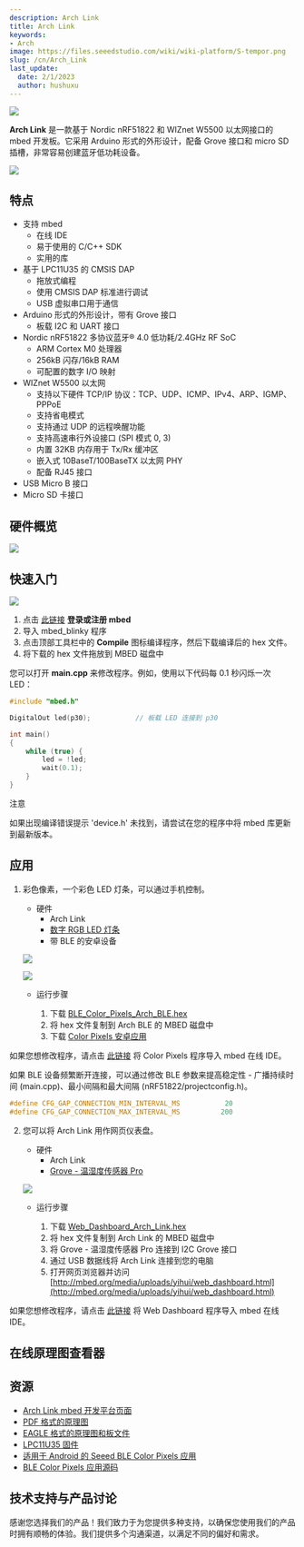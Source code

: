 ```yaml
---
description: Arch Link
title: Arch Link
keywords:
- Arch
image: https://files.seeedstudio.com/wiki/wiki-platform/S-tempor.png
slug: /cn/Arch_Link
last_update:
  date: 2/1/2023
  author: hushuxu
---
```


![](https://files.seeedstudio.com/wiki/Arch_Link/img/1020800061.jpg)

**Arch Link** 是一款基于 Nordic nRF51822 和 WIZnet W5500 以太网接口的 mbed 开发板。它采用 Arduino 形式的外形设计，配备 Grove 接口和 micro SD 插槽，非常容易创建蓝牙低功耗设备。

[![](https://files.seeedstudio.com/wiki/common/Get_One_Now_Banner.png)](https://www.seeedstudio.com/Arch-Link-p-2511.html)

特点
--------

- 支持 mbed
  - 在线 IDE
  - 易于使用的 C/C++ SDK
  - 实用的库
- 基于 LPC11U35 的 CMSIS DAP
  - 拖放式编程
  - 使用 CMSIS DAP 标准进行调试
  - USB 虚拟串口用于通信
- Arduino 形式的外形设计，带有 Grove 接口
  - 板载 I2C 和 UART 接口
- Nordic nRF51822 多协议蓝牙® 4.0 低功耗/2.4GHz RF SoC
  - ARM Cortex M0 处理器
  - 256kB 闪存/16kB RAM
  - 可配置的数字 I/O 映射
- WIZnet W5500 以太网
  - 支持以下硬件 TCP/IP 协议：TCP、UDP、ICMP、IPv4、ARP、IGMP、PPPoE
  - 支持省电模式
  - 支持通过 UDP 的远程唤醒功能
  - 支持高速串行外设接口 (SPI 模式 0, 3)
  - 内置 32KB 内存用于 Tx/Rx 缓冲区
  - 嵌入式 10BaseT/100BaseTX 以太网 PHY
  - 配备 RJ45 接口
- USB Micro B 接口
- Micro SD 卡接口

硬件概览
------

![](https://files.seeedstudio.com/wiki/Arch_Link/img/Arch_link_pinout.png)

快速入门
-----------

![](https://files.seeedstudio.com/wiki/Arch_Link/img/Get_started_with_mbed.png)

1. 点击 [此链接](https://developer.mbed.org/compiler/#import:/teams/mbed/code/mbed_blinky/;platform:Seeed-Arch-BLE) **登录或注册 mbed**
2. 导入 mbed_blinky 程序
3. 点击顶部工具栏中的 **Compile** 图标编译程序，然后下载编译后的 hex 文件。
4. 将下载的 hex 文件拖放到 MBED 磁盘中

您可以打开 **main.cpp** 来修改程序。例如，使用以下代码每 0.1 秒闪烁一次 LED：

```cpp
#include "mbed.h"

DigitalOut led(p30);           // 板载 LED 连接到 p30

int main()
{
    while (true) {
        led = !led;
        wait(0.1);
    }
}
```

<div class="admonition note">
<p class="admonition-title">注意</p>
<p>如果出现编译错误提示 'device.h' 未找到，请尝试在您的程序中将 mbed 库更新到最新版本。</p>
</div>

应用
------------

1. 彩色像素，一个彩色 LED 灯条，可以通过手机控制。

    - 硬件
        - Arch Link
        - [数字 RGB LED 灯条](https://www.seeedstudio.com/depot/Digital-RGB-LED-FlexiStrip-30-LED-1-Meter-p-1665.html)
        - 带 BLE 的安卓设备

    ![](https://files.seeedstudio.com/wiki/Arch_Link/img/Ble_color_pixels_bb.png)

    ![](https://files.seeedstudio.com/wiki/Arch_Link/img/Color_pixels_app.png)

    - 运行步骤

        1. 下载 [BLE_Color_Pixels_Arch_BLE.hex](http://tangram.qiniudn.com/BLE_Color_Pixels_ARCH_BLE.hex)
        2. 将 hex 文件复制到 Arch BLE 的 MBED 磁盘中
        3. 下载 [Color Pixels 安卓应用](http://tangram.qiniudn.com/seeed_ble_color_pixels.apk)

如果您想修改程序，请点击 [此链接](https://mbed.org/compiler/#import:/teams/Seeed/code/BLE_Color_Pixels/;platform:Seeed-Arch-BLE) 将 Color Pixels 程序导入 mbed 在线 IDE。

如果 BLE 设备频繁断开连接，可以通过修改 BLE 参数来提高稳定性 - 广播持续时间 (main.cpp)、最小间隔和最大间隔 (nRF51822/projectconfig.h)。

```cpp
#define CFG_GAP_CONNECTION_MIN_INTERVAL_MS           20                     /**< 最小连接间隔 */
#define CFG_GAP_CONNECTION_MAX_INTERVAL_MS          200                     /**< 最大连接间隔 */
```

2. 您可以将 Arch Link 用作网页仪表盘。

    - 硬件
        - Arch Link
        - [Grove - 温湿度传感器 Pro](https://www.seeedstudio.com/depot/Grove-TemperatureHumidity-Sensor-Pro-p-838.html)

    ![](https://files.seeedstudio.com/wiki/Arch_Link/img/Web_dashboard_bb.png)

    - 运行步骤

        1. 下载 [Web_Dashboard_Arch_Link.hex](http://tangram.qiniudn.com/Web_Dashboard_Arch_Link.hex)
        2. 将 hex 文件复制到 Arch Link 的 MBED 磁盘中
        3. 将 Grove - 温湿度传感器 Pro 连接到 I2C Grove 接口
        4. 通过 USB 数据线将 Arch Link 连接到您的电脑
        5. 打开网页浏览器并访问 [http://mbed.org/media/uploads/yihui/web_dashboard.html](http://mbed.org/media/uploads/yihui/web_dashboard.html)

如果您想修改程序，请点击 [此链接](https://mbed.org/compiler/#import:/teams/Seeed/code/Web_Dashboard/;platform:Seeed-Arch-Link) 将 Web Dashboard 程序导入 mbed 在线 IDE。

## 在线原理图查看器

<div class="altium-ecad-viewer" data-project-src="https://files.seeedstudio.com/wiki/Arch_Link/res/Arch_Link_v1.0_Eagle.zip" style={{borderRadius: '0px 0px 4px 4px', height: 500, borderStyle: 'solid', borderWidth: 1, borderColor: 'rgb(241, 241, 241)', overflow: 'hidden', maxWidth: 1280, maxHeight: 700, boxSizing: 'border-box'}}>
</div>

资源
---------

-   [Arch Link mbed 开发平台页面](https://developer.mbed.org/platforms/Seeed-Arch-Link/)
-   [PDF 格式的原理图](https://files.seeedstudio.com/wiki/Arch_Link/res/Arch_Link_v1.0_pdf.pdf)
-   [EAGLE 格式的原理图和板文件](https://files.seeedstudio.com/wiki/Arch_Link/res/Arch_Link_v1.0_Eagle.zip)
-   [LPC11U35 固件](https://files.seeedstudio.com/wiki/Arch_Link/res/Lpc11u35_nrf51822_if_mbed.bin.zip)
-   [适用于 Android 的 Seeed BLE Color Pixels 应用](http://tangram.qiniudn.com/seeed_ble_color_pixels.apk)
-   [BLE Color Pixels 应用源码](https://github.com/Seeed-Studio/ble_color_pixels)

<!-- 此 Markdown 文件来源于 https://www.seeedstudio.com/wiki/Arch_Link -->

## 技术支持与产品讨论

感谢您选择我们的产品！我们致力于为您提供多种支持，以确保您使用我们的产品时拥有顺畅的体验。我们提供多个沟通渠道，以满足不同的偏好和需求。

<div class="button_tech_support_container">
<a href="https://forum.seeedstudio.com/" class="button_forum"></a> 
<a href="https://www.seeedstudio.com/contacts" class="button_email"></a>
</div>

<div class="button_tech_support_container">
<a href="https://discord.gg/eWkprNDMU7" class="button_discord"></a> 
<a href="https://github.com/Seeed-Studio/wiki-documents/discussions/69" class="button_discussion"></a>
</div>